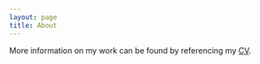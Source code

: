```yaml
---
layout: page
title: About
---
```


More information on my work can be found by referencing my [CV](https://jsta.github.io/cv.html).